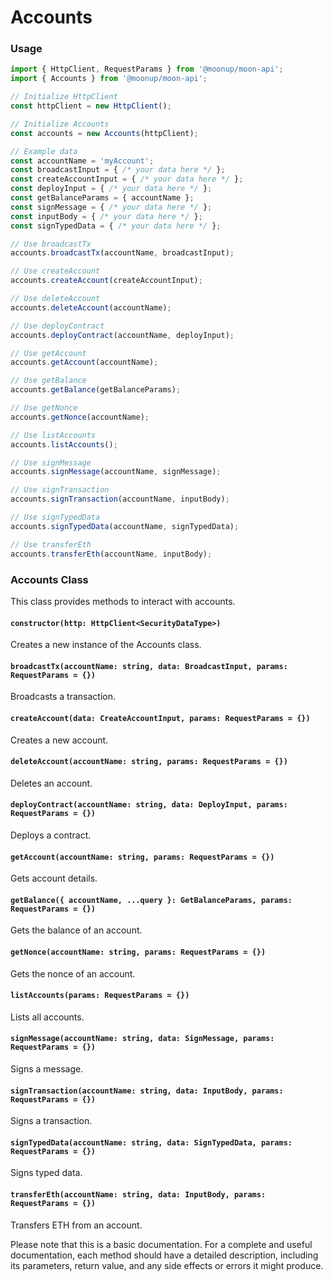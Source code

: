 # Accounts

### Usage

```typescript
import { HttpClient, RequestParams } from '@moonup/moon-api';
import { Accounts } from '@moonup/moon-api';

// Initialize HttpClient
const httpClient = new HttpClient();

// Initialize Accounts
const accounts = new Accounts(httpClient);

// Example data
const accountName = 'myAccount';
const broadcastInput = { /* your data here */ };
const createAccountInput = { /* your data here */ };
const deployInput = { /* your data here */ };
const getBalanceParams = { accountName };
const signMessage = { /* your data here */ };
const inputBody = { /* your data here */ };
const signTypedData = { /* your data here */ };

// Use broadcastTx
accounts.broadcastTx(accountName, broadcastInput);

// Use createAccount
accounts.createAccount(createAccountInput);

// Use deleteAccount
accounts.deleteAccount(accountName);

// Use deployContract
accounts.deployContract(accountName, deployInput);

// Use getAccount
accounts.getAccount(accountName);

// Use getBalance
accounts.getBalance(getBalanceParams);

// Use getNonce
accounts.getNonce(accountName);

// Use listAccounts
accounts.listAccounts();

// Use signMessage
accounts.signMessage(accountName, signMessage);

// Use signTransaction
accounts.signTransaction(accountName, inputBody);

// Use signTypedData
accounts.signTypedData(accountName, signTypedData);

// Use transferEth
accounts.transferEth(accountName, inputBody);
```

### Accounts Class

This class provides methods to interact with accounts.

#### `constructor(http: HttpClient<SecurityDataType>)`

Creates a new instance of the Accounts class.

#### `broadcastTx(accountName: string, data: BroadcastInput, params: RequestParams = {})`

Broadcasts a transaction.

#### `createAccount(data: CreateAccountInput, params: RequestParams = {})`

Creates a new account.

#### `deleteAccount(accountName: string, params: RequestParams = {})`

Deletes an account.

#### `deployContract(accountName: string, data: DeployInput, params: RequestParams = {})`

Deploys a contract.

#### `getAccount(accountName: string, params: RequestParams = {})`

Gets account details.

#### `getBalance({ accountName, ...query }: GetBalanceParams, params: RequestParams = {})`

Gets the balance of an account.

#### `getNonce(accountName: string, params: RequestParams = {})`

Gets the nonce of an account.

#### `listAccounts(params: RequestParams = {})`

Lists all accounts.

#### `signMessage(accountName: string, data: SignMessage, params: RequestParams = {})`

Signs a message.

#### `signTransaction(accountName: string, data: InputBody, params: RequestParams = {})`

Signs a transaction.

#### `signTypedData(accountName: string, data: SignTypedData, params: RequestParams = {})`

Signs typed data.

#### `transferEth(accountName: string, data: InputBody, params: RequestParams = {})`

Transfers ETH from an account.

Please note that this is a basic documentation. For a complete and useful documentation, each method should have a detailed description, including its parameters, return value, and any side effects or errors it might produce.
